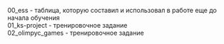 00_ess - таблица, которую составил и использовал в работе еще до начала обучения  
01_ks-project - тренировочное задание  
02_olimpyc_games - тренировочное задание  

